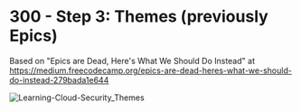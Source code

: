 # 300 - Step 3: Themes (previously Epics)

Based on "Epics are Dead, Here's What We Should Do Instead" at https://medium.freecodecamp.org/epics-are-dead-heres-what-we-should-do-instead-279bada1e644

![Learning-Cloud-Security_Themes](https://user-images.githubusercontent.com/1499433/225680902-071cf85c-f819-4dbc-9d52-97065df08e66.png)
